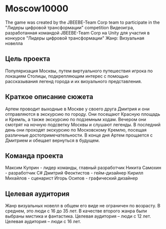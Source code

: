 # Moscow10000
 The game was created by the JBEEBE-Team Corp team to participate in the "Лидеры цифровой трансформации" competition
Видеоигра, разработанная командой JBEEBE-Team Corp на Unity для участия в конкурсе "Лидеры цифровой трансформации"
Жанр: Визуальная новелла
## Цель проекта
Популяризация Москвы, путем виртуального путешествия игрока по локациям Столицы, подкрепляющим интерес с помощью рассказывания легенд города и их визуального представления.
## Краткое описание сюжета
Артем проводит выходные в Москве у своего друга Дмитрия и они отправляются в экскурсию по городу. Они посещают Красную площадь и Кремль, а также экскурсию по подземным ходам. Вечером они смотрят на ночную подсветку Москвы и слушают легенды. В последний день они проходят экскурсию по Московскому Кремлю, посещая различные достопримечательности. В конце дня Артем прощается с Дмитрием и обещает вернуться в будущем.
## Команда проекта
Максим Куприн - лидер команды, главный разработчик
Никита Самохин - разработчик С#
Дмитрий Феоктистов - гейм-дизайнер
Кирилл Михайлов - сценарист
Игорь Осипов - графический дизайнер
## Целевая аудитория
Жанр визуальных новелл в общем его виде не ограничен по возрасту. В среднем, это люди с 16 до 35 лет.
В качестве второго жанра были выбраны мистика и фантастика. Целевая аудитория – люди с 12 лет.
Целевая аудитория – люди с 16 лет.


